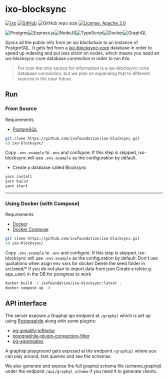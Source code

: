 # ixo-blocksync 

[![ixo](https://img.shields.io/badge/ixo-project-blue)](https://ixo.foundation)
[![GitHub](https://img.shields.io/github/stars/ixofoundation/jambo?style=social)](https://github.com/ixofoundation/ixo-blocksync)
![GitHub repo size](https://img.shields.io/github/repo-size/ixofoundation/ixo-blocksync)
[![License: Apache 2.0](https://img.shields.io/badge/License-Apache%202.0-blue.svg)](https://github.com/ixofoundation/jambo/blob/main/LICENSE)

![Postgres](https://img.shields.io/badge/postgres-%23316192.svg?style=for-the-badge&logo=postgresql&logoColor=white)![Express.js](https://img.shields.io/badge/express.js-%23404d59.svg?style=for-the-badge&logo=express&logoColor=%2361DAFB)![NodeJS](https://img.shields.io/badge/node.js-6DA55F?style=for-the-badge&logo=node.js&logoColor=white)![TypeScript](https://img.shields.io/badge/typescript-%23007ACC.svg?style=for-the-badge&logo=typescript&logoColor=white)![Docker](https://img.shields.io/badge/docker-%230db7ed.svg?style=for-the-badge&logo=docker&logoColor=white)![GraphQL](https://img.shields.io/badge/-GraphQL-E10098?style=for-the-badge&logo=graphql&logoColor=white)

Syncs all the public info from an ixo blockchain to an instance of PostgreSQL. It gets fed from a [ixo-blocksync-core](https://github.com/ixofoundation/ixo-blocksync-core) database in order to speed up indexing and put less strain on nodes, which means you need an ixo-blocksync-core database connection in order to run this.

> For now the only source for information is a ixo-blocksync-core database connection, but we plan on expanding that to different sources in the near future

## Run

### From Source

Requirements

- [PostgreSQL](https://www.postgresql.org/download/)

```bash
git clone https://github.com/ixofoundation/ixo-blocksync.git
cd ixo-blocksync/
```

Copy `.env.example` to `.env` and configure. If this step is skipped, ixo-blocksync will use `.env.example` as the configuration by default.

- Create a database called Blocksync

```bash
yarn install
yarn build
yarn start
```

---

### Using Docker (with Compose)

Requirements

- [Docker](https://docs.docker.com/engine/install/)
- [Docker Compose](https://docs.docker.com/compose/install/)

```bash
git clone https://github.com/ixofoundation/ixo-blocksync.git
cd ixo-blocksync/
```

Copy `.env.example` to `.env` and configure. If this step is skipped, ixo-blocksync will use `.env.example` as the configuration by default.
Don't use quotations when asign env vars for docker
Delete the seed folder in src/seed/\* if you do not plan to import data from json
Create a role(e.g. app_user) in the DB for postgress to work

```bash
docker build -t ixofoundation/ixo-blocksync:latest .
docker compose up -d
```

## API interface

The server exposes a Graphql api endpoint at `/graphql` which is set up using [Postgraphile](https://www.graphile.org/postgraphile/) along with some plugins:

- [pg-simplify-inflector](https://github.com/graphile/pg-simplify-inflector)
- [postgraphile-plugin-connection-filter](https://github.com/graphile-contrib/postgraphile-plugin-connection-filter)
- [pg-aggregates](https://github.com/graphile/pg-aggregates)

A graphiql playground gets exposed at the endpoint `/graphiql` where you can play around, test queries and see the schemas.

We also generate and expose the full graphql schema file (schema.graphql) under the endpoint `/api/graphql_schema` if you need it to generate clients.
